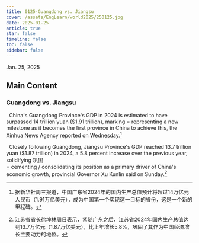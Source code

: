 ```yaml
---
title: 0125-Guangdong vs. Jiangsu
cover: /assets/EngLearn/world2025/250125.jpg
date: 2025-01-25
article: true
star: false
timeline: false
toc: false
sidebar: false
---
```

Jan. 25, 2025
<!-- more -->

## Main Content

### Guangdong vs. Jiangsu

&nbsp; China's Guangdong Province's GDP in 2024 is estimated to have surpassed 14 trillion yuan ($1.91 trillion), 
<span class="hover-note">
marking
<span class="hover-content">
= representing
</span></span>
 a new milestone as it becomes the first province in China to achieve this, the Xinhua News Agency reported on Wednesday.[^s1]


&nbsp; Closely following Guangdong, Jiangsu Province's GDP reached 13.7 trillion yuan ($1.87 trillion) in 2024, a 5.8 percent increase over the previous year, 
<span class="hover-note">
solidifying
<span class="hover-content">
巩固 <br>
= cementing / consolidating
</span></span>
 its position as a primary driver of China's economic growth, provincial Governor Xu Kunlin said on Sunday.[^s2]


[^s1]: 据新华社周三报道，中国广东省2024年的国内生产总值预计将超过14万亿元人民币（1.91万亿美元），成为中国第一个实现这一目标的省份，这是一个新的里程碑。

[^s2]: 江苏省省长徐坤林周日表示，紧随广东之后，江苏省2024年国内生产总值达到13.7万亿元（1.87万亿美元），比上年增长5.8%，巩固了其作为中国经济增长主要动力的地位。